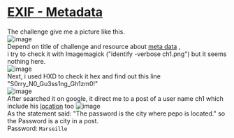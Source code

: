 # [EXIF - Metadata](https://www.root-me.org/en/Challenges/Steganography/EXIF-Metadata)  
The challenge give me a picture like this.  
![image](https://github.com/user-attachments/assets/ce101867-5aaa-4742-99ed-f7c78177ce0a)  
Depend on title of challenge and resource about [meta data](en.wikipedia.org) ,   
i try to check it with Imagemagick ("identify -verbose ch1.png")  but it seems nothing here.  
![image](https://github.com/user-attachments/assets/5415b2ca-b7e5-4bd8-8c7a-c84f08b7fa68)  
Next, i used HXD to check it hex and find out this line "S0rry_N0_Gu3ss1ng_Gh1zm0!"  
![image](https://github.com/user-attachments/assets/5c760fe6-1ddb-4b4c-8c28-331bb5933f19)   
After searched it on google, it direct me to a post of a user name ch1 which include his [location](https://www.flickr.com/search/?lat=43.298963&lon=5.380383&radius=0.25&has_geo=1&view_all=1)  too 
![image](https://github.com/user-attachments/assets/32e6ab54-bbce-4539-bffd-874ac560f0e4)  
As the statement said: "The password is the city where pepo is located." so the Password is a city in a post.  
Password: ```Marseille```




